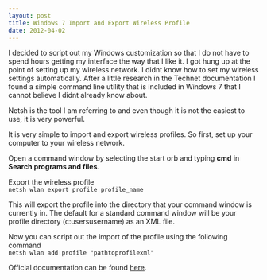 ```yaml
---
layout: post
title: Windows 7 Import and Export Wireless Profile
date: 2012-04-02
---
```


I decided to script out my Windows customization so that I do not have to spend hours getting my interface the way that I like it.  I got hung up at the point of setting up my wireless network.  I didnt know how to set my wireless settings automatically.  After a little research in the Technet documentation I found a simple command line utility that is included in Windows 7 that I cannot believe I didnt already know about.  

Netsh is the tool I am referring to and even though it is not the easiest to use, it is very powerful.  

It is very simple to import and export wireless profiles.  So first, set up your computer to your wireless network.  

Open a command window by selecting the start orb and typing **cmd** in **Search programs and files**.  

Export the wireless profile  
`netsh wlan export profile profile_name`  


This will export the profile into the directory that your command window is currently in.  The default for a standard command window will be your profile directory (c:usersusername) as an XML file.  

Now you can script out the import of the profile using the following command  
`netsh wlan add profile "pathtoprofilexml"`  


Official documentation can be found <a href="http://technet.microsoft.com/en-us/library/cc754516(v=ws.10).aspx" target="_blank">here</a>.
